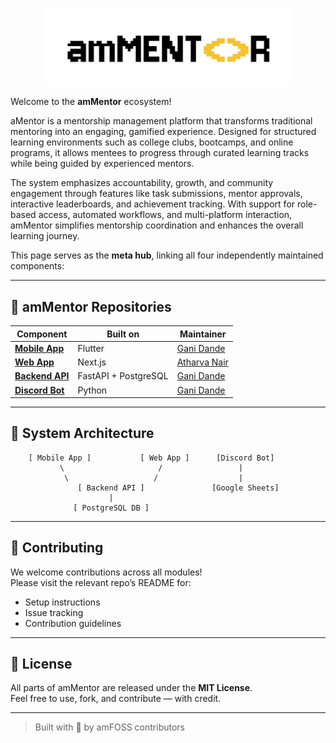 <p align="center">
  <img src="amMentor-dark.png" width="400" alt="amMentor Logo" />
</p>

Welcome to the **amMentor** ecosystem!  

aMentor is a mentorship management platform that transforms traditional mentoring into an engaging, gamified experience. Designed for structured learning environments such as college clubs, bootcamps, and online programs, it allows mentees to progress through curated learning tracks while being guided by experienced mentors.

The system emphasizes accountability, growth, and community engagement through features like task submissions, mentor approvals, interactive leaderboards, and achievement tracking. With support for role-based access, automated workflows, and multi-platform interaction, amMentor simplifies mentorship coordination and enhances the overall learning journey.

This page serves as the **meta hub**, linking all four independently maintained components:

---

## 🔗 amMentor Repositories

| Component       | Built on                                            | Maintainer                                                                 |
|----------------|--------------------------------------------------------|----------------------------------------------------------------------------|
| [**Mobile App**](https://github.com/amfoss/ammentor-mobile)   | Flutter | [Gani Dande](https://github.com/ganidande905)               |
| [**Web App**](https://github.com/amfoss/ammentor-Web)   | Next.js | [Atharva Nair](https://github.com/atharvanair04)                     |
|[ **Backend API** ](https://github.com/amfoss/ammentor-backend)  | FastAPI + PostgreSQL| [Gani Dande](https://github.com/ganidande905)             |
| [**Discord Bot**](https://github.com/amfoss/ammentor-bot)   |  Python  | [Gani Dande](https://github.com/ganidande905)             |

---

## 🧩 System Architecture

```
    [ Mobile App ]           [ Web App ]      [Discord Bot]
           \                     /                 |
            \                   /                  |
               [ Backend API ]               [Google Sheets]
                      |
              [ PostgreSQL DB ]

```

---


## 🧠 Contributing

We welcome contributions across all modules!  
Please visit the relevant repo’s README for:
- Setup instructions
- Issue tracking
- Contribution guidelines

---

## 📄 License

All parts of amMentor are released under the **MIT License**.  
Feel free to use, fork, and contribute — with credit.

---

> Built with 💛 by amFOSS contributors

